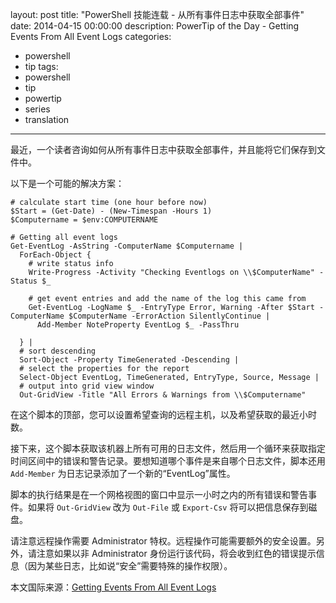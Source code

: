 ﻿layout: post
title: "PowerShell 技能连载 - 从所有事件日志中获取全部事件"
date: 2014-04-15 00:00:00
description: PowerTip of the Day - Getting Events From All Event Logs
categories:
- powershell
- tip
tags:
- powershell
- tip
- powertip
- series
- translation
---
最近，一个读者咨询如何从所有事件日志中获取全部事件，并且能将它们保存到文件中。

以下是一个可能的解决方案：

    # calculate start time (one hour before now)
    $Start = (Get-Date) - (New-Timespan -Hours 1)
    $Computername = $env:COMPUTERNAME 
     
    # Getting all event logs
    Get-EventLog -AsString -ComputerName $Computername |
      ForEach-Object {
        # write status info
        Write-Progress -Activity "Checking Eventlogs on \\$ComputerName" -Status $_
    
        # get event entries and add the name of the log this came from
        Get-EventLog -LogName $_ -EntryType Error, Warning -After $Start -ComputerName $ComputerName -ErrorAction SilentlyContinue |
          Add-Member NoteProperty EventLog $_ -PassThru 
           
      } |
      # sort descending
      Sort-Object -Property TimeGenerated -Descending |
      # select the properties for the report
      Select-Object EventLog, TimeGenerated, EntryType, Source, Message | 
      # output into grid view window
      Out-GridView -Title "All Errors & Warnings from \\$Computername" 
    
在这个脚本的顶部，您可以设置希望查询的远程主机，以及希望获取的最近小时数。

接下来，这个脚本获取该机器上所有可用的日志文件，然后用一个循环来获取指定时间区间中的错误和警告记录。要想知道哪个事件是来自哪个日志文件，脚本还用 `Add-Member` 为日志记录添加了一个新的“EventLog”属性。

脚本的执行结果是在一个网格视图的窗口中显示一小时之内的所有错误和警告事件。如果将 `Out-GridView` 改为 `Out-File` 或 `Export-Csv` 将可以把信息保存到磁盘。

请注意远程操作需要 Administrator 特权。远程操作可能需要额外的安全设置。另外，请注意如果以非 Administrator 身份运行该代码，将会收到红色的错误提示信息（因为某些日志，比如说“安全”需要特殊的操作权限）。

<!--more-->
本文国际来源：[Getting Events From All Event Logs](http://community.idera.com/powershell/powertips/b/tips/posts/getting-events-from-all-event-logs)
